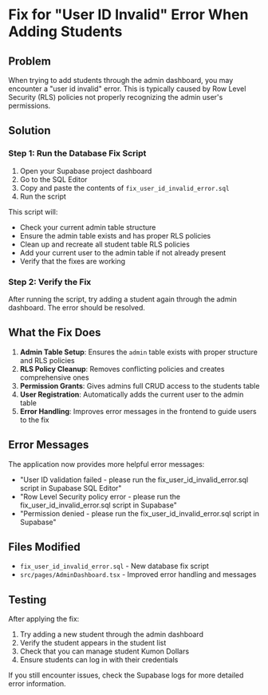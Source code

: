 # Fix for "User ID Invalid" Error When Adding Students

## Problem
When trying to add students through the admin dashboard, you may encounter a "user id invalid" error. This is typically caused by Row Level Security (RLS) policies not properly recognizing the admin user's permissions.

## Solution

### Step 1: Run the Database Fix Script
1. Open your Supabase project dashboard
2. Go to the SQL Editor
3. Copy and paste the contents of `fix_user_id_invalid_error.sql`
4. Run the script

This script will:
- Check your current admin table structure
- Ensure the admin table exists and has proper RLS policies
- Clean up and recreate all student table RLS policies
- Add your current user to the admin table if not already present
- Verify that the fixes are working

### Step 2: Verify the Fix
After running the script, try adding a student again through the admin dashboard. The error should be resolved.

## What the Fix Does

1. **Admin Table Setup**: Ensures the `admin` table exists with proper structure and RLS policies
2. **RLS Policy Cleanup**: Removes conflicting policies and creates comprehensive ones
3. **Permission Grants**: Gives admins full CRUD access to the students table
4. **User Registration**: Automatically adds the current user to the admin table
5. **Error Handling**: Improves error messages in the frontend to guide users to the fix

## Error Messages
The application now provides more helpful error messages:
- "User ID validation failed - please run the fix_user_id_invalid_error.sql script in Supabase SQL Editor"
- "Row Level Security policy error - please run the fix_user_id_invalid_error.sql script in Supabase"
- "Permission denied - please run the fix_user_id_invalid_error.sql script in Supabase"

## Files Modified
- `fix_user_id_invalid_error.sql` - New database fix script
- `src/pages/AdminDashboard.tsx` - Improved error handling and messages

## Testing
After applying the fix:
1. Try adding a new student through the admin dashboard
2. Verify the student appears in the student list
3. Check that you can manage student Kumon Dollars
4. Ensure students can log in with their credentials

If you still encounter issues, check the Supabase logs for more detailed error information.
